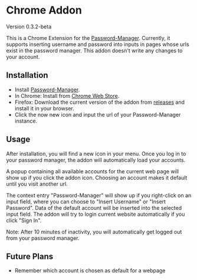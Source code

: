 Chrome Addon
============

Version 0.3.2-beta

This is a Chrome Extension for the [Password-Manager](https://github.com/zeruniverse/Password-Manager).
Currently, it supports inserting username and password into inputs in pages whose urls exist in the password manager.
This addon doesn't write any changes to your account.

Installation
------------

+ Install [Password-Manager](https://github.com/zeruniverse/Password-Manager).
+ In Chrome: Install from [Chrome Web Store](https://chrome.google.com/webstore/detail/password-manager/mbfjokpccbakbnnpklkcginkalkijkan).
+ Firefox: Download the current version of the addon from [releases](https://github.com/BenjaminHae/PwChromeExtension/releases) and install it in your browser.
+ Click the now new icon and input the url of your Password-Manager instance.

Usage
----- 

After installation, you will find a new icon in your menu.
Once you log in to your password manager, the addon will automatically load your accounts.

A popup containing all available accounts for the current web page will show up if you click the addon icon. Choosing an account makes it default until you visit another url.

The context entry "Password-Manager" will show up if you right-click on an input field, where you can choose to "Insert Username" or "Insert Password". Data of the default account will be inserted into the selected input field. The addon will try to login current website automatically if you click "Sign In".

Note: After 10 minutes of inactivity, you will automatically get logged out from your password manager.

Future Plans
------------

  + Remember which account is chosen as default for a webpage
